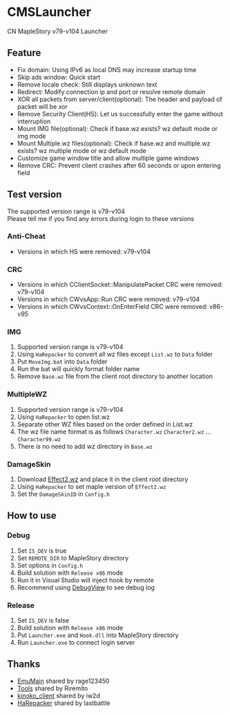# CMSLauncher
CN MapleStory v79-v104 Launcher

## Feature
- Fix domain: Using IPv6 as local DNS may increase startup time
- Skip ads window: Quick start
- Remove locale check: Still displays unknown text
- Redirect: Modify connection ip and port or resolve remote domain
- XOR all packets from server/client(optional): The header and payload of packet will be xor
- Remove Security Client(HS): Let us successfully enter the game without interruption 
- Mount IMG file(optional): Check if base.wz exists? wz default mode or img mode
- Mount Multiple.wz files(optional): Check if base.wz and multiple.wz exists? wz multiple mode or wz default mode 
- Customize game window title and allow multiple game windows
- Remove CRC: Prevent client crashes after 60 seconds or upon entering field

## Test version
The supported version range is v79-v104  
Please tell me if you find any errors during login to these versions
### Anti-Cheat
- Versions in which HS were removed: v79-v104
### CRC
- Versions in which CClientSocket::ManipulatePacket CRC were removed: v79-v104
- Versions in which CWvsApp::Run CRC were removed: v79-v104
- Versions in which CWvsContext::OnEnterField CRC were removed: v86-v95
### IMG
1. Supported version range is v79-v104
2. Using `HaRepacker` to convert all wz files except `List.wz` to `Data` folder
3. Put `MoveImg.bat` into `Data` folder
4. Run the bat will quickly format folder name
5. Remove `Base.wz` file from the client root directory to another location
### MultipleWZ
1. Supported version range is v79-v104
2. Using `HaRepacker` to open list.wz
3. Separate other WZ files based on the order defined in List.wz
4. The wz file name format is as follows `Character.wz` `Character2.wz` ... `Character99.wz`
5. There is no need to add wz directory in `Base.wz`
### DamageSkin
1. Download [Effect2.wz](https://mega.nz/file/2kMUUJIS#_dfyDkpx9TAGC8lU8Wtj1MqK1cZL8RIQc5s6KtOybn8) and place it in the client root directory
2. Using `HaRepacker` to set maple version of `Effect2.wz`
3. Set the `DamageSkinID` in `Config.h`
## How to use
### Debug
1. Set `IS_DEV` is true
2. Set `REMOTE_DIR` to MapleStory directory
3. Set options in `Config.h`
4. Build solution with `Release x86` mode
5. Run it in Visual Studio will inject hook by remote
6. Recommend using [DebugView](https://learn.microsoft.com/en-us/sysinternals/downloads/debugview) to see debug log

### Release
1. Set `IS_DEV` is false
2. Build solution with `Release x86` mode
3. Put `Launcher.exe` and `Hook.dll` into MapleStory directory
4. Run `Launcher.exe` to connect login server

## Thanks
- [EmuMain](https://github.com/rage123450/EmuClient/blob/develop/EmuMain/EmuMain.cpp) shared by rage123450
- [Tools](https://github.com/Riremito/tools) shared by Riremito
- [kinoko_client](https://github.com/iw2d/kinoko_client) shared by iw2d
- [HaRepacker](https://github.com/lastbattle/Harepacker-resurrected) shared by lastbattle